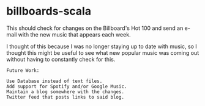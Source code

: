 billboards-scala
================

This should check for changes on the Billboard's Hot 100 and send an e-mail with the new music that appears each week.

I thought of this because I was no longer staying up to date with music, so I thought this might be useful to see what
new popular music was coming out without having to constantly check for this.

	Future Work:

	Use Database instead of text files.
	Add support for Spotify and/or Google Music.
	Maintain a blog somewhere with the changes.
	Twitter feed that posts links to said blog.

